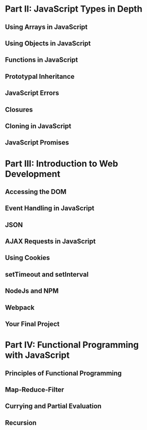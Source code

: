 
# Part II: JavaScript Types in Depth

## Using Arrays in JavaScript

## Using Objects in JavaScript

## Functions in JavaScript

## Prototypal Inheritance

## JavaScript Errors

## Closures

## Cloning in JavaScript

## JavaScript Promises

# Part III: Introduction to Web Development

## Accessing the DOM

## Event Handling in JavaScript

## JSON

## AJAX Requests in JavaScript

## Using Cookies

## setTimeout and setInterval

## NodeJs and NPM

## Webpack

## Your Final Project

# Part IV: Functional Programming with JavaScript

## Principles of Functional Programming

## Map-Reduce-Filter

## Currying and Partial Evaluation

## Recursion
